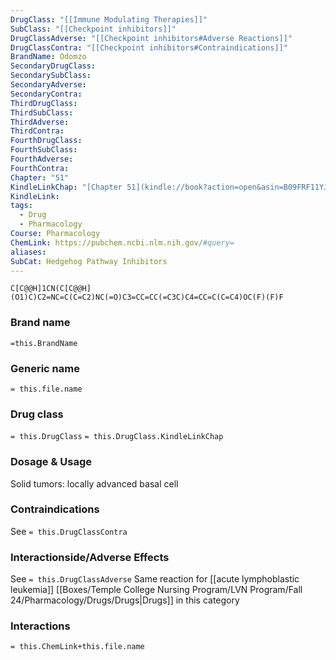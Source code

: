 ```yaml
---
DrugClass: "[[Immune Modulating Therapies]]"
SubClass: "[[Checkpoint inhibitors]]"
DrugClassAdverse: "[[Checkpoint inhibitors#Adverse Reactions]]"
DrugClassContra: "[[Checkpoint inhibitors#Contraindications]]"
BrandName: Odomzo
SecondaryDrugClass: 
SecondarySubClass: 
SecondaryAdverse: 
SecondaryContra: 
ThirdDrugClass: 
ThirdSubClass: 
ThirdAdverse: 
ThirdContra: 
FourthDrugClass: 
FourthSubClass: 
FourthAdverse: 
FourthContra: 
Chapter: "51"
KindleLinkChap: "[Chapter 51](kindle://book?action=open&asin=B09FRF11YJ&location=30282)"
KindleLink: 
tags:
  - Drug
  - Pharmacology
Course: Pharmacology
ChemLink: https://pubchem.ncbi.nlm.nih.gov/#query=
aliases: 
SubCat: Hedgehog Pathway Inhibitors
---
```

```smiles
C[C@@H]1CN(C[C@@H](O1)C)C2=NC=C(C=C2)NC(=O)C3=CC=CC(=C3C)C4=CC=C(C=C4)OC(F)(F)F
```

### Brand name
`=this.BrandName`

### Generic name
`= this.file.name`

### Drug class 
`= this.DrugClass`
	`= this.DrugClass.KindleLinkChap`

### Dosage & Usage
Solid tumors: locally advanced basal cell 


### Contraindications
See `= this.DrugClassContra`

### Interactionside/Adverse Effects
See `= this.DrugClassAdverse`
Same reaction for [[acute lymphoblastic leukemia]] [[Boxes/Temple College Nursing Program/LVN Program/Fall 24/Pharmacology/Drugs/Drugs|Drugs]] in this category

### Interactions

`= this.ChemLink+this.file.name`

